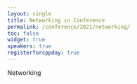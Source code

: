 ```yaml
---
layout: single
title: Networking in Conference
permalink: /conference/2021/networking/
toc: false
widget: true
speakers: true
registerforcppday: true
---
```



Networking
